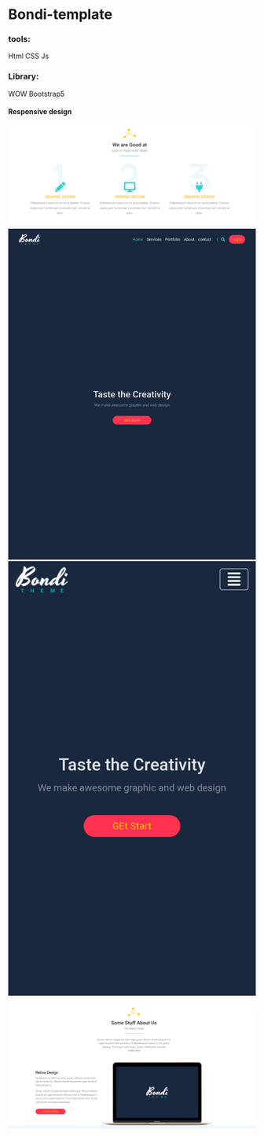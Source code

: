 # Bondi-template
### tools:
Html CSS Js
### Library:
WOW Bootstrap5

#### Responsive design

<div>
<img src="images/design/Desktop.png">
<img src="images/design/tablt.png">
<img src="images/design/mobile.png">
<img src="images/design/Desktop-1.png">
<div>